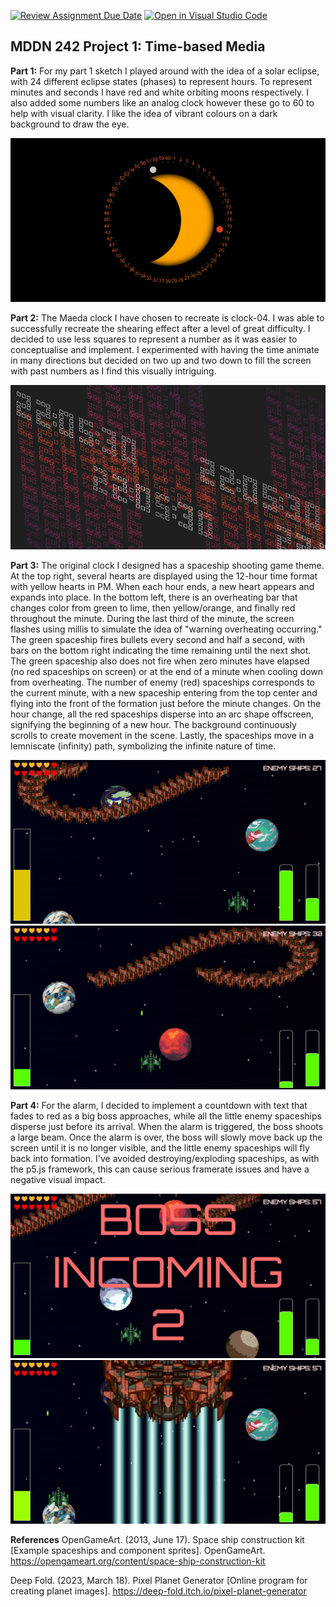 [![Review Assignment Due Date](https://classroom.github.com/assets/deadline-readme-button-24ddc0f5d75046c5622901739e7c5dd533143b0c8e959d652212380cedb1ea36.svg)](https://classroom.github.com/a/JAZAP9dv)
[![Open in Visual Studio Code](https://classroom.github.com/assets/open-in-vscode-718a45dd9cf7e7f842a935f5ebbe5719a5e09af4491e668f4dbf3b35d5cca122.svg)](https://classroom.github.com/online_ide?assignment_repo_id=11439604&assignment_repo_type=AssignmentRepo)
## MDDN 242 Project 1: Time-based Media  

**Part 1:**
For my part 1 sketch I played around with the idea of a solar eclipse, with 24 different eclipse states (phases) to represent hours. To represent minutes and seconds I have red and white orbiting moons respectively. I also added some numbers like an analog clock however these go to 60 to help with visual clarity. I like the idea of vibrant colours on a dark background to draw the eye.

![part 1 sketch.jpg](sketch.jpg)

**Part 2:**
The Maeda clock I have chosen to recreate is clock-04. I was able to successfully recreate the shearing effect after a level of great difficulty. I decided to use less squares to represent a number as it was easier to conceptualise and implement. I experimented with having the time animate in many directions but decided on two up and two down to fill the screen with past numbers as I find this visually intriguing.

![part 2 preview.jpg](/assets/maeda_preview.jpg)

**Part 3:**
The original clock I designed has a spaceship shooting game theme.
At the top right, several hearts are displayed using the 12-hour time format with yellow hearts in PM. When each hour ends, a new heart appears and expands into place. In the bottom left, there is an overheating bar that changes color from green to lime, then yellow/orange, and finally red throughout the minute. During the last third of the minute, the screen flashes using millis to simulate the idea of "warning overheating occurring." The green spaceship fires bullets every second and half a second, with bars on the bottom right indicating the time remaining until the next shot. The green spaceship also does not fire when zero minutes have elapsed (no red spaceships on screen) or at the end of a minute when cooling down from overheating.
The number of enemy (red) spaceships corresponds to the current minute, with a new spaceship entering from the top center and flying into the front of the formation just before the minute changes. On the hour change, all the red spaceships disperse into an arc shape offscreen, signifying the beginning of a new hour. The background continuously scrolls to create movement in the scene. Lastly, the spaceships move in a lemniscate (infinity) path, symbolizing the infinite nature of time.

![part 3 preview.jpg](/assets/preview.jpg)
![part 3 preview2.jpg](/assets/preview2.jpg)

**Part 4:**
For the alarm, I decided to implement a countdown with text that fades to red as a big boss approaches, while all the little enemy spaceships disperse just before its arrival. When the alarm is triggered, the boss shoots a large beam. Once the alarm is over, the boss will slowly move back up the screen until it is no longer visible, and the little enemy spaceships will fly back into formation. I've avoided destroying/exploding spaceships, as with the p5.js framework, this can cause serious framerate issues and have a negative visual impact.

![part 4 preview.jpg](/assets/alarm.png)
![part 4 preview2.jpg](/assets/alarmActive.png)

**References**
OpenGameArt. (2013, June 17). Space ship construction kit [Example spaceships and component sprites]. OpenGameArt. <u>https://opengameart.org/content/space-ship-construction-kit</u>

Deep Fold. (2023, March 18). Pixel Planet Generator [Online program for creating planet images]. <u>https://deep-fold.itch.io/pixel-planet-generator</u>